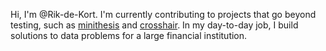 Hi, I'm @Rik-de-Kort. I'm currently contributing to projects that go beyond testing, such as [minithesis](https://github.com/DRMacIver/minithesis)
and [crosshair](https://github.com/pschanely/CrossHair).
In my day-to-day job, I build solutions to data problems for a large financial institution.

